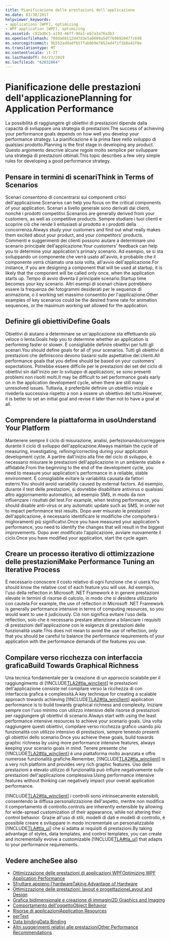 ```yaml
---
title: Pianificazione delle prestazioni dell'applicazione
ms.date: 03/30/2017
helpviewer_keywords:
- applications [WPF], optimizing
- WPF application [WPF], optimizing
ms.assetid: c91bd0c5-a193-46ff-9da1-eb7a3a76a3b3
ms.openlocfilehash: 70dda68112d47d3e5a0609a5df7696920477c698
ms.sourcegitcommit: 9b552addadfb57fab0b9e7852ed4f1f1b8a42f8e
ms.translationtype: MT
ms.contentlocale: it-IT
ms.lasthandoff: 04/23/2019
ms.locfileid: "62032864"
---
```

# <a name="planning-for-application-performance"></a><span data-ttu-id="8c3b2-102">Pianificazione delle prestazioni dell'applicazione</span><span class="sxs-lookup"><span data-stu-id="8c3b2-102">Planning for Application Performance</span></span>
<span data-ttu-id="8c3b2-103">La possibilità di raggiungere gli obiettivi di prestazioni dipende dalla capacità di sviluppare una strategia di prestazioni.</span><span class="sxs-lookup"><span data-stu-id="8c3b2-103">The success of achieving your performance goals depends on how well you develop your performance strategy.</span></span> <span data-ttu-id="8c3b2-104">La pianificazione è la prima fase nello sviluppo di qualsiasi prodotto.</span><span class="sxs-lookup"><span data-stu-id="8c3b2-104">Planning is the first stage in developing any product.</span></span> <span data-ttu-id="8c3b2-105">Questo argomento descrive alcune regole molto semplice per sviluppare una strategia di prestazioni ottimali.</span><span class="sxs-lookup"><span data-stu-id="8c3b2-105">This topic describes a few very simple rules for developing a good performance strategy.</span></span>  
  
## <a name="think-in-terms-of-scenarios"></a><span data-ttu-id="8c3b2-106">Pensare in termini di scenari</span><span class="sxs-lookup"><span data-stu-id="8c3b2-106">Think in Terms of Scenarios</span></span>  
 <span data-ttu-id="8c3b2-107">Scenari consentono di concentrarsi sui componenti critici dell'applicazione.</span><span class="sxs-lookup"><span data-stu-id="8c3b2-107">Scenarios can help you focus on the critical components of your application.</span></span> <span data-ttu-id="8c3b2-108">Scenari a livello generale sono derivati dai clienti, nonché i prodotti competitivi.</span><span class="sxs-lookup"><span data-stu-id="8c3b2-108">Scenarios are generally derived from your customers, as well as competitive products.</span></span> <span data-ttu-id="8c3b2-109">Sempre studiare i tuoi clienti e scoprire ciò che rende li entusiasti al prodotto e i prodotti della concorrenza.</span><span class="sxs-lookup"><span data-stu-id="8c3b2-109">Always study your customers and find out what really makes them excited about your product, and your competitors' products.</span></span> <span data-ttu-id="8c3b2-110">Commenti e suggerimenti dei clienti possono aiutare a determinare uno scenario principale dell'applicazione.</span><span class="sxs-lookup"><span data-stu-id="8c3b2-110">Your customers' feedback can help you to determine your application's primary scenario.</span></span> <span data-ttu-id="8c3b2-111">Ad esempio, se si sta sviluppando un componente che verrà usato all'avvio, è probabile che il componente verrà chiamato una sola volta, all'avvio dell'applicazione.</span><span class="sxs-lookup"><span data-stu-id="8c3b2-111">For instance, if you are designing a component that will be used at startup, it is likely that the component will be called only once, when the application starts up.</span></span> <span data-ttu-id="8c3b2-112">Tempo di avvio diventa il principale scenario.</span><span class="sxs-lookup"><span data-stu-id="8c3b2-112">Startup time becomes your key scenario.</span></span> <span data-ttu-id="8c3b2-113">Altri esempi di scenari chiave potrebbero essere la frequenza dei fotogrammi desiderati per le sequenze di animazione, o il working set massimo consentito per l'applicazione.</span><span class="sxs-lookup"><span data-stu-id="8c3b2-113">Other examples of key scenarios could be the desired frame rate for animation sequences, or the maximum working set allowed for the application.</span></span>  
  
## <a name="define-goals"></a><span data-ttu-id="8c3b2-114">Definire gli obiettivi</span><span class="sxs-lookup"><span data-stu-id="8c3b2-114">Define Goals</span></span>  
 <span data-ttu-id="8c3b2-115">Obiettivi di aiutano a determinare se un'applicazione sta effettuando più veloce o lenta.</span><span class="sxs-lookup"><span data-stu-id="8c3b2-115">Goals help you to determine whether an application is performing faster or slower.</span></span> <span data-ttu-id="8c3b2-116">È consigliabile definire obiettivi per tutti gli scenari.</span><span class="sxs-lookup"><span data-stu-id="8c3b2-116">You should define goals for all of your scenarios.</span></span> <span data-ttu-id="8c3b2-117">Tutti gli obiettivi di prestazioni che definiscono devono basarsi sulle aspettative dei clienti.</span><span class="sxs-lookup"><span data-stu-id="8c3b2-117">All performance goals that you define should be based on your customers' expectations.</span></span> <span data-ttu-id="8c3b2-118">Potrebbe essere difficile per le prestazioni dei set del ciclo di obiettivi sin dall'inizio per lo sviluppo di applicazioni, se sono presenti problemi non risolti molti.</span><span class="sxs-lookup"><span data-stu-id="8c3b2-118">It may be difficult to set performance goals early on in the application development cycle, when there are still many unresolved issues.</span></span> <span data-ttu-id="8c3b2-119">Tuttavia, è preferibile definire un obiettivo iniziale e rivederla successiva rispetto a non a essere un obiettivo del tutto.</span><span class="sxs-lookup"><span data-stu-id="8c3b2-119">However, it is better to set an initial goal and revise it later than not to have a goal at all.</span></span>  
  
## <a name="understand-your-platform"></a><span data-ttu-id="8c3b2-120">Comprendere la piattaforma in uso</span><span class="sxs-lookup"><span data-stu-id="8c3b2-120">Understand Your Platform</span></span>  
 <span data-ttu-id="8c3b2-121">Mantenere sempre il ciclo di misurazione, analisi, perfezionando/correggere durante il ciclo di sviluppo dell'applicazione.</span><span class="sxs-lookup"><span data-stu-id="8c3b2-121">Always maintain the cycle of measuring, investigating, refining/correcting during your application development cycle.</span></span> <span data-ttu-id="8c3b2-122">A partire dall'inizio alla fine del ciclo di sviluppo, è necessario misurare le prestazioni dell'applicazione in un ambiente stabile e affidabile.</span><span class="sxs-lookup"><span data-stu-id="8c3b2-122">From the beginning to the end of the development cycle, you need to measure your application's performance in a reliable, stable environment.</span></span> <span data-ttu-id="8c3b2-123">È consigliabile evitare la variabilità causata da fattori esterni.</span><span class="sxs-lookup"><span data-stu-id="8c3b2-123">You should avoid variability caused by external factors.</span></span> <span data-ttu-id="8c3b2-124">Ad esempio, durante il test delle prestazioni, si dovrebbe disabilitare antivirus o qualsiasi altro aggiornamento automatico, ad esempio SMS, in modo da non influenzare i risultati del test.</span><span class="sxs-lookup"><span data-stu-id="8c3b2-124">For example, when testing performance, you should disable anti-virus or any automatic update such as SMS, in order not to impact performance test results.</span></span> <span data-ttu-id="8c3b2-125">Dopo aver misurato le prestazioni dell'applicazione, è necessario identificare le modifiche che comporterà i miglioramenti più significativi.</span><span class="sxs-lookup"><span data-stu-id="8c3b2-125">Once you have measured your application's performance, you need to identify the changes that will result in the biggest improvements.</span></span> <span data-ttu-id="8c3b2-126">Dopo aver modificato l'applicazione, avviare nuovamente il ciclo.</span><span class="sxs-lookup"><span data-stu-id="8c3b2-126">Once you have modified your application, start the cycle again.</span></span>  
  
## <a name="make-performance-tuning-an-iterative-process"></a><span data-ttu-id="8c3b2-127">Creare un processo iterativo di ottimizzazione delle prestazioni</span><span class="sxs-lookup"><span data-stu-id="8c3b2-127">Make Performance Tuning an Iterative Process</span></span>  
 <span data-ttu-id="8c3b2-128">È necessario conoscere il costo relativo di ogni funzione che si userà.</span><span class="sxs-lookup"><span data-stu-id="8c3b2-128">You should know the relative cost of each feature you will use.</span></span> <span data-ttu-id="8c3b2-129">Ad esempio, l'uso della reflection in Microsoft .NET Framework è in genere prestazioni elevate in termini di risorse di calcolo, in modo che si desidera utilizzarlo con cautela.</span><span class="sxs-lookup"><span data-stu-id="8c3b2-129">For example, the use of reflection in Microsoft .NET Framework is generally performance intensive in terms of computing resources, so you would want to use it judiciously.</span></span> <span data-ttu-id="8c3b2-130">Ciò non significa evitare l'uso della reflection, solo che è necessario prestare attenzione a bilanciare i requisiti di prestazioni dell'applicazione con le esigenze di prestazioni delle funzionalità usate.</span><span class="sxs-lookup"><span data-stu-id="8c3b2-130">This does not mean to avoid the use of reflection, only that you should be careful to balance the performance requirements of your application with the performance demands of the features you use.</span></span>  
  
## <a name="build-towards-graphical-richness"></a><span data-ttu-id="8c3b2-131">Compilare verso ricchezza con interfaccia grafica</span><span class="sxs-lookup"><span data-stu-id="8c3b2-131">Build Towards Graphical Richness</span></span>  
 <span data-ttu-id="8c3b2-132">Una tecnica fondamentale per la creazione di un approccio scalabile per il raggiungimento di [!INCLUDE[TLA2#tla_winclient](../../../../includes/tla2sharptla-winclient-md.md)] le prestazioni dell'applicazione consiste nel compilare verso la ricchezza di con interfaccia grafica e complessità.</span><span class="sxs-lookup"><span data-stu-id="8c3b2-132">A key technique for creating a scalable approach towards achieving [!INCLUDE[TLA2#tla_winclient](../../../../includes/tla2sharptla-winclient-md.md)] application performance is to build towards graphical richness and complexity.</span></span> <span data-ttu-id="8c3b2-133">Iniziare sempre con l'uso minimo con utilizzo intensivo delle risorse di prestazioni per raggiungere gli obiettivi di scenario.</span><span class="sxs-lookup"><span data-stu-id="8c3b2-133">Always start with using the least performance intensive resources to achieve your scenario goals.</span></span> <span data-ttu-id="8c3b2-134">Una volta raggiungere questi obiettivi, compilare verso ricchezza grafico usando più funzionalità con utilizzo intensivo di prestazioni, sempre tenendo presenti gli obiettivi dello scenario.</span><span class="sxs-lookup"><span data-stu-id="8c3b2-134">Once you achieve these goals, build towards graphic richness by using more performance intensive features, always keeping your scenario goals in mind.</span></span> <span data-ttu-id="8c3b2-135">Tenere presente che [!INCLUDE[TLA2#tla_winclient](../../../../includes/tla2sharptla-winclient-md.md)] è una piattaforma molto avanzata e offre numerose funzionalità grafiche.</span><span class="sxs-lookup"><span data-stu-id="8c3b2-135">Remember, [!INCLUDE[TLA2#tla_winclient](../../../../includes/tla2sharptla-winclient-md.md)] is a very rich platform and provides very rich graphic features.</span></span> <span data-ttu-id="8c3b2-136">Uso delle prestazioni a elevato utilizzo di funzionalità può influire negativamente sulle prestazioni dell'applicazione complessiva.</span><span class="sxs-lookup"><span data-stu-id="8c3b2-136">Using performance intensive features without thinking can negatively impact your overall application performance.</span></span>  
  
 [!INCLUDE[TLA2#tla_winclient](../../../../includes/tla2sharptla-winclient-md.md)] <span data-ttu-id="8c3b2-137">i controlli sono intrinsecamente estensibili, consentendo la diffusa personalizzazione dell'aspetto, mentre non modifica il comportamento di controllo.</span><span class="sxs-lookup"><span data-stu-id="8c3b2-137">controls are inherently extensible by allowing for wide-spread customization of their appearance, while not altering their control behavior.</span></span> <span data-ttu-id="8c3b2-138">Grazie all'uso di stili, modelli di dati e modelli di controllo, è possibile creare e sviluppare in modo incrementale un personalizzabile [!INCLUDE[TLA#tla_ui](../../../../includes/tlasharptla-ui-md.md)] che si adatta ai requisiti di prestazioni.</span><span class="sxs-lookup"><span data-stu-id="8c3b2-138">By taking advantage of styles, data templates, and control templates, you can create and incrementally evolve a customizable [!INCLUDE[TLA#tla_ui](../../../../includes/tlasharptla-ui-md.md)] that adapts to your performance requirements.</span></span>  
  
## <a name="see-also"></a><span data-ttu-id="8c3b2-139">Vedere anche</span><span class="sxs-lookup"><span data-stu-id="8c3b2-139">See also</span></span>

- [<span data-ttu-id="8c3b2-140">Ottimizzazione delle prestazioni di applicazioni WPF</span><span class="sxs-lookup"><span data-stu-id="8c3b2-140">Optimizing WPF Application Performance</span></span>](optimizing-wpf-application-performance.md)
- [<span data-ttu-id="8c3b2-141">Sfruttare appieno l'hardware</span><span class="sxs-lookup"><span data-stu-id="8c3b2-141">Taking Advantage of Hardware</span></span>](optimizing-performance-taking-advantage-of-hardware.md)
- [<span data-ttu-id="8c3b2-142">Ottimizzazione delle prestazioni: layout e progettazione</span><span class="sxs-lookup"><span data-stu-id="8c3b2-142">Layout and Design</span></span>](optimizing-performance-layout-and-design.md)
- [<span data-ttu-id="8c3b2-143">Grafica bidimensionale e creazione di immagini</span><span class="sxs-lookup"><span data-stu-id="8c3b2-143">2D Graphics and Imaging</span></span>](optimizing-performance-2d-graphics-and-imaging.md)
- [<span data-ttu-id="8c3b2-144">Comportamento dell'oggetto</span><span class="sxs-lookup"><span data-stu-id="8c3b2-144">Object Behavior</span></span>](optimizing-performance-object-behavior.md)
- [<span data-ttu-id="8c3b2-145">Risorse di applicazioni</span><span class="sxs-lookup"><span data-stu-id="8c3b2-145">Application Resources</span></span>](optimizing-performance-application-resources.md)
- [<span data-ttu-id="8c3b2-146">per</span><span class="sxs-lookup"><span data-stu-id="8c3b2-146">Text</span></span>](optimizing-performance-text.md)
- [<span data-ttu-id="8c3b2-147">Data binding</span><span class="sxs-lookup"><span data-stu-id="8c3b2-147">Data Binding</span></span>](optimizing-performance-data-binding.md)
- [<span data-ttu-id="8c3b2-148">Altri suggerimenti relativi alle prestazioni</span><span class="sxs-lookup"><span data-stu-id="8c3b2-148">Other Performance Recommendations</span></span>](optimizing-performance-other-recommendations.md)
